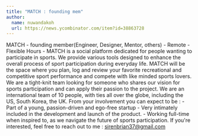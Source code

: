 ```yaml
---
title: "MATCH : founding mem"
author:
  name: nuwandakoh
  url: https://news.ycombinator.com/item?id=38863728
---
```

MATCH - founding member(Engineer, Designer, Mentor, others) - Remote - Flexible Hours - MATCH is a social platform dedicated for people wanting to participate in sports. We provide various tools designed to enhance the overall process of sport participation during everyday life. MATCH will be the space where you plan, log and review your favorite recreational and competitive sport performance and compete with like minded sports lovers.
We are a tight-knit team looking for someone who shares our vision for sports participation and can apply their passion to the project.
We are an international team of 10 people, with ties all over the globe, including the US, South Korea, the UK.
From your involvement you can expect to be : - Part of a young, passion-driven and ego-free startup - Very intimately included in the development and launch of the product. - Working full-time when inspired to, as we navigate the future of sports participation.
If you&#x27;re interested, feel free to reach out to me : sirenbrian37@gmail.com
